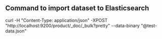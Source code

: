 ## Command to import dataset to Elasticsearch ##
curl -H "Content-Type: application/json" -XPOST "http://localhost:9200/product/_doc/_bulk?pretty" --data-binary "@test-data.json"
